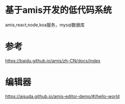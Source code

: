 # 基于amis开发的低代码系统
amis,react,node,koa服务，mysql数据库

# 参考
https://baidu.github.io/amis/zh-CN/docs/index
# 编辑器
https://aisuda.github.io/amis-editor-demo/#/hello-world
